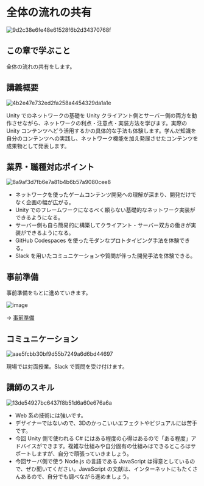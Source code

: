 # 全体の流れの共有

![9d2c38e6fe48e61528f6b2d34370768f](https://i.gyazo.com/9d2c38e6fe48e61528f6b2d34370768f.png)

## この章で学ぶこと

全体の流れの共有をします。

## 講義概要

![4b2e47e732ed2fa258a4454329da1a1e](https://i.gyazo.com/4b2e47e732ed2fa258a4454329da1a1e.png)

Unity でのネットワークの基礎を Unity クライアント側とサーバー側の両方を動作させながら、ネットワークの利点・注意点・実装方法を学びます。実際の Unity コンテンツへどう活用するかの具体的な手法も体験します。学んだ知識を自分のコンテンツへの実践し、ネットワーク機能を加え発展させたコンテンツを成果物として発表します。

## 業界・職種対応ポイント

![8a9af3d7fb6e7a81b4b6b57a9080cee8](https://i.gyazo.com/8a9af3d7fb6e7a81b4b6b57a9080cee8.png)

- ネットワークを使ったゲームコンテンツ開発への理解が深まり、開発だけでなく企画の幅が広がる。
- Unity でのフレームワークになるべく頼らない基礎的なネットワーク実装ができるようになる。
- サーバー側も自ら簡易的に構築してクライアント・サーバー双方の働きが実装ができるようになる。
- GitHub Codespaces を使ったモダンなプロトタイピング手法を体験できる。
- Slack を用いたコミュニケーションや質問が伴った開発手法を体験できる。

## 事前準備

事前準備をもとに進めていきます。

![image](https://i.gyazo.com/0b45133da885fa0da13a7f1c12156674.png)

→ [事前準備](00-preparation.md)

## コミュニケーション

![aae5fcbb30bf9d55b7249a6d6bd44697](https://i.gyazo.com/aae5fcbb30bf9d55b7249a6d6bd44697.png)

現場では対面授業。Slack で質問を受け付けます。

## 講師のスキル

![13de54927bc6437f8b51d6a60e676a6a](https://i.gyazo.com/13de54927bc6437f8b51d6a60e676a6a.png)

- Web 系の技術には強いです。
- デザイナーではないので、3Dのかっこいいエフェクトやビジュアルには苦手です。
- 今回 Unity 側で使われる C# にはある程度の心得はあるので「ある程度」アドバイスができます。複雑な仕組みや自分固有の仕組みはできるところはサポートしますが、自分で頑張っていきましょう。
- 今回サーバ側で使う Node.js の言語である JavaScript は得意としているので、ぜひ聞いてください。JavaScript の文献は、インターネットにもたくさんあるので、自分でも調べながら進めましょう。